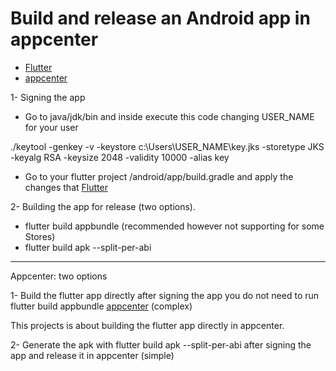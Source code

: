# Build and release an Android app in appcenter

- [Flutter](https://flutter.dev/docs/deployment/android)
- [appcenter](https://buildflutter.com/deploying-flutter-apps-via-appcenter/)

1- Signing the app

* Go to java/jdk/bin and inside execute this code changing USER_NAME for your user

./keytool -genkey -v -keystore c:\Users\USER_NAME\key.jks -storetype JKS -keyalg RSA -keysize 2048 -validity 10000 -alias key

* Go to your flutter project <app dir>/android/app/build.gradle and apply the changes that [Flutter](https://flutter.dev/docs/deployment/android)

2- Building the app for release (two options).

* flutter build appbundle (recommended however not supporting for some Stores)
* flutter build apk --split-per-abi 

-----------------------------------------------------------------------------------------------------------------------------

Appcenter: two options

1- Build the flutter app directly after signing the app you do not need to run flutter build appbundle [appcenter](https://buildflutter.com/deploying-flutter-apps-via-appcenter/) (complex)

This projects is about building the flutter app directly in appcenter.

2- Generate the apk with flutter build apk --split-per-abi after signing the app and release it in appcenter (simple)



